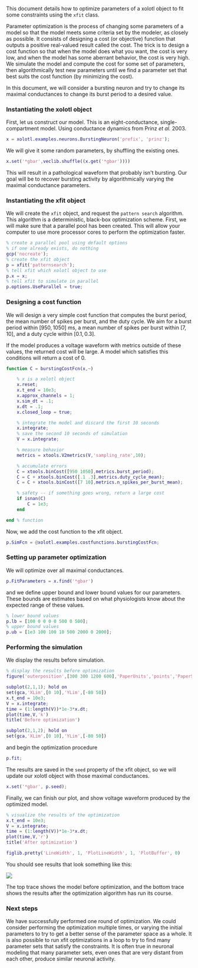This document details how to optimize parameters of a xolotl object to fit some constraints using the `xfit` class.

Parameter optimization is the process of changing some parameters of a model so that the model meets some criteria set by the modeler, as closely as possible.
It consists of designing a cost (or objective) function that outputs a positive real-valued result called the cost.
The trick is to design a cost function so that when the model does what you want, the cost is very low,
and when the model has some aberrant behavior, the cost is very high.
We simulate the model and compute the cost for some set of parameters,
then algorithmically test new parameters
until we find a parameter set that best suits the cost function
(by minimizing the cost).

In this document, we will consider a bursting neuron
and try to change its maximal conductances to change its burst period to a desired value.

### Instantiating the xolotl object

First, let us construct our model.
This is an eight-conductance, single-compartment model.
Using conductance dynamics from Prinz *et al.* 2003.

```matlab
x = xolotl.examples.neurons.BurstingNeuron('prefix', 'prinz');
```

We will give it some random parameters, by shuffling the existing ones.

```matlab
x.set('*gbar',veclib.shuffle((x.get('*gbar'))))
```

This will result in a pathological waveform that probably isn't bursting.
Our goal will be to recover bursting activity by algorithmically varying the maximal conductance parameters.

### Instantiating the xfit object

We will create the `xfit` object, and request the `pattern search` algorithm.
This algorithm is a deterministic, black-box optimization scheme.
First, we will make sure that a parallel pool has been created.
This will allow your computer to use more processor cores to perform the optimization faster.

```matlab
% create a parallel pool using default options
% if one already exists, do nothing
gcp('nocreate');
% create the xfit object
p = xfit('patternsearch');
% tell xfit which xolotl object to use
p.x = x;
% tell xfit to simulate in parallel
p.options.UseParallel = true;
```

### Designing a cost function

We will design a very simple cost function that computes the burst period,
the mean number of spikes per burst, and the duty cycle.
We aim for a burst period within $[950, 1050]$ ms,
a mean number of spikes per burst within $[7, 10]$,
and a duty cycle within $[0.1, 0.3]$.

If the model produces a voltage waveform with metrics outside of these values,
the returned cost will be large.
A model which satisfies this conditions will return a cost of 0.

```matlab
function C = burstingCostFcn(x,~)

	% x is a xolotl object
	x.reset;
	x.t_end = 10e3;
	x.approx_channels = 1;
	x.sim_dt = .1;
	x.dt = .1;
	x.closed_loop = true;

	% integrate the model and discard the first 10 seconds
	x.integrate;
	% save the second 10 seconds of simulation
	V = x.integrate;

	% measure behavior
	metrics = xtools.V2metrics(V,'sampling_rate',10);

	% accumulate errors
	C = xtools.binCost([950 1050],metrics.burst_period);
	C = C + xtools.binCost([.1 .3],metrics.duty_cycle_mean);
	C = C + xtools.binCost([7 10],metrics.n_spikes_per_burst_mean);

	% safety -- if something goes wrong, return a large cost
	if isnan(C)
		C = 1e3;
	end

end % function
```

Now, we add the cost function to the xfit object.

```matlab
p.SimFcn = @xolotl.examples.costfunctions.burstingCostFcn;
```

### Setting up parameter optimization

We will optimize over all maximal conductances.

```matlab
p.FitParameters = x.find('*gbar')
```

and we define upper bound and lower bound values for our parameters.
These bounds are estimates based on what physiologists know about 
the expected range of these values. 

```matlab
% lower bound values
p.lb = [100 0 0 0 0 500 0 500];
% upper bound values
p.ub = [1e3 100 100 10 500 2000 0 2000];
```

### Performing the simulation

We display the results before simulation.

```matlab
% display the results before optimization
figure('outerposition',[300 300 1200 600],'PaperUnits','points','PaperSize',[1200 600]); hold on

subplot(2,1,1); hold on
set(gca,'XLim',[0 10],'YLim',[-80 50])
x.t_end = 10e3;
V = x.integrate;
time = (1:length(V))*1e-3*x.dt;
plot(time,V,'k')
title('Before optimization')

subplot(2,1,2); hold on
set(gca,'XLim',[0 10],'YLim',[-80 50])
```

and begin the optimization procedure

```matlab
p.fit;
```

The results are saved in the `seed` property of the xfit object,
so we will update our xolotl object with those maximal conductances.

```matlab
x.set('*gbar', p.seed);
```

Finally, we can finish our plot, and show voltage waveform produced by the optimized model.

```matlab
% visualize the results of the optimization
x.t_end = 10e3;
V = x.integrate;
time = (1:length(V))*1e-3*x.dt;
plot(time,V,'r')
title('After optimization')

figlib.pretty('LineWidth', 1, 'PlotLineWidth', 1, 'PlotBuffer', 0)
```

You should see results that look something like this:

![](https://user-images.githubusercontent.com/30243182/62645332-ff4bf600-b919-11e9-8660-b6331717d40d.png)

The top trace shows the model before optimization,
and the bottom trace shows the results after the optimization algorithm has run its course.

### Next steps

We have successfully performed one round of optimization.
We could consider performing the optimization multiple times,
or varying the initial parameters to try to get a better sense
of the parameter space as a whole.
It is also possible to run xfit optimizations in a loop
to try to find many parameter sets that satisfy the constraints.
It is often true in neuronal modeling that many parameter sets, even ones that are very distant from each other, produce similar neuronal activity.
